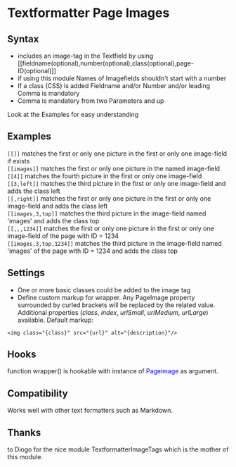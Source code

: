 Textformatter Page Images
=========================

## Syntax
* includes an image-tag in the Textfield by using [[fieldname(optional),number(optional),class(optional),page-ID(optional)]] 
* if using this module Names of Imagefields shouldn't start with a number
* If a class (CSS) is added Fieldname and/or Number and/or leading Comma is mandatory
* Comma is mandatory from two Parameters and up

Look at the Examples for easy understanding

## Examples
`[[]]` matches the first or only one picture in the first or only one image-field if exists  
`[[images]]` matches the first or only one picture in the named image-field  
`[[4]]` matches the fourth picture in the first or only one image-field  
`[[3,left]]` matches the third picture in the first or only one image-field and adds the class left  
`[[,right]]` matches the first or only one picture in the first or only one image-field and adds the class left  
`[[images,3,top]]` matches the third picture in the image-field named 'images' and adds the class top  
`[[,,,1234]]` matches the first or only one picture in the first or only one image-field of the page with ID = 1234    
`[[images,3,top,1234]]` matches the third picture in the image-field named 'images' of the page with ID = 1234 and adds the class top  

## Settings
* One or more basic classes could be added to the image tag
* Define custom markup for wrapper. Any PageImage property surrounded by curled brackets will be replaced by the related value. Additional properties (*class*, *index*, *urlSmall*, *urlMedium*, *urlLarge*) available. Default markup:  

```
<img class="{class}" src="{url}" alt="{description}"/>
```

## Hooks
function wrapper() is hookable with instance of <span style="color:blue;">Pageimage</span> as argument.

## Compatibility
Works well with other text formatters such as Markdown.

## Thanks
to Diogo for the nice module TextformatterImageTags which is the mother of this module. 
